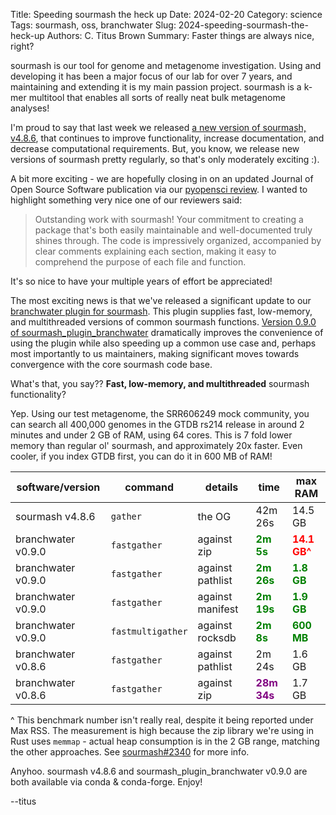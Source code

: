 Title: Speeding sourmash the heck up
Date: 2024-02-20
Category: science
Tags: sourmash, oss, branchwater
Slug: 2024-speeding-sourmash-the-heck-up
Authors: C. Titus Brown
Summary: Faster things are always nice, right?

sourmash is our tool for genome and metagenome investigation. Using and developing it has been a major focus of our lab for over 7 years, and maintaining and extending it is my main passion project. sourmash is a k-mer multitool that enables all sorts of really neat bulk metagenome analyses!

I'm proud to say that last week we released [a new version of sourmash, v4.8.6](https://github.com/sourmash-bio/sourmash/releases/tag/v4.8.6), that continues to improve functionality, increase documentation, and decrease computational requirements. But, you know, we release new versions of sourmash pretty regularly, so that's only moderately exciting :).

A bit more exciting - we are hopefully closing in on an updated Journal of Open Source Software publication via our [pyopensci review](https://github.com/pyOpenSci/software-submission/issues/129). I wanted to highlight something very nice one of our reviewers said:
>Outstanding work with sourmash! Your commitment to creating a package that's both easily maintainable and well-documented truly shines through. The code is impressively organized, accompanied by clear comments explaining each section, making it easy to comprehend the purpose of each file and function.

It's so nice to have your multiple years of effort be appreciated!

The most exciting news is that we've released a significant update to our [branchwater plugin for sourmash](https://github.com/sourmash-bio/sourmash_plugin_branchwater). This plugin supplies fast, low-memory, and multithreaded versions of common sourmash functions. [Version 0.9.0 of sourmash_plugin_branchwater](https://github.com/sourmash-bio/sourmash_plugin_branchwater/releases/tag/v0.9.0) dramatically improves the convenience of using the plugin while also speeding up a common use case and, perhaps most importantly to us maintainers, making significant moves towards convergence with the core sourmash code base.

What's that, you say?? **Fast, low-memory, and multithreaded** sourmash functionality?

Yep. Using our test metagenome, the SRR606249 mock community, you can search all 400,000 genomes in the GTDB rs214 release in around 2 minutes and under 2 GB of RAM, using 64 cores. This is 7 fold lower memory than regular ol' sourmash, and approximately 20x faster.  Even cooler, if you index GTDB first, you can do it in 600 MB of RAM!

| software/version | command | details | time | max RAM |
| -------- | -------- | -------- | -- | -- |
| sourmash v4.8.6 | `gather` | the OG | 42m 26s | 14.5 GB |
| branchwater v0.9.0 | `fastgather` | against zip | <span style="color:green">**2m 5s**</span> | <span style="color:red">**14.1 GB^**</span> |
| branchwater v0.9.0 | `fastgather` | against pathlist | <span style="color:green">**2m 26s**</span> | <span style="color:green">**1.8 GB**</span> |
| branchwater v0.9.0 | `fastgather` | against manifest | <span style="color:green">**2m 19s**</span> | <span style="color:green">**1.9 GB**</span> |
| branchwater v0.9.0 | `fastmultigather` | against rocksdb | <span style="color:green">**2m 8s**</span> | <span style="color:green">**600 MB**</span> |
| branchwater v0.8.6 | `fastgather` | against pathlist | 2m 24s | 1.6 GB |
| branchwater v0.8.6 | `fastgather` | against zip | <span style="color:purple">**28m 34s**</span> | 1.7 GB | 

^ This benchmark number isn't really real, despite it being reported under Max RSS. The measurement is high because the zip library we're using in Rust uses `memmap` - actual heap consumption is in the 2 GB range, matching the other approaches. See [sourmash#2340](https://github.com/sourmash-bio/sourmash/issues/2340) for more info. 

Anyhoo. sourmash v4.8.6 and sourmash_plugin_branchwater v0.9.0 are both available via conda & conda-forge. Enjoy!

--titus

